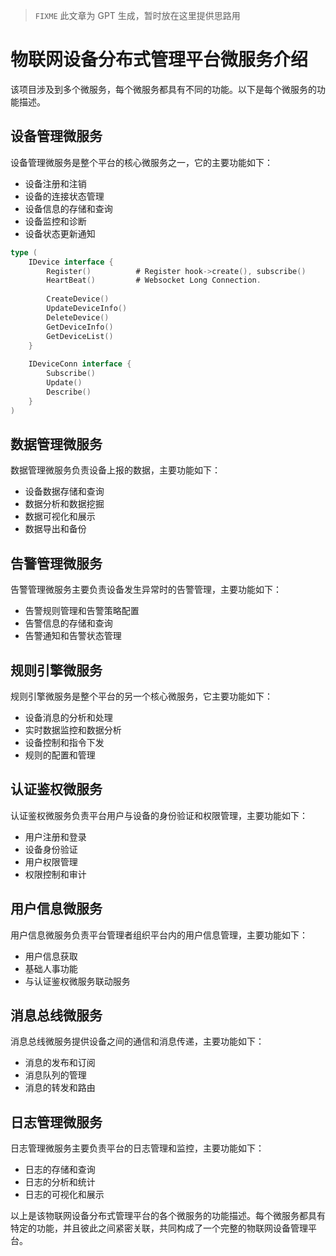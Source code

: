 > `FIXME` 此文章为 GPT 生成，暂时放在这里提供思路用

# 物联网设备分布式管理平台微服务介绍

该项目涉及到多个微服务，每个微服务都具有不同的功能。以下是每个微服务的功能描述。

## 设备管理微服务

设备管理微服务是整个平台的核心微服务之一，它的主要功能如下：

- 设备注册和注销
- 设备的连接状态管理
- 设备信息的存储和查询
- 设备监控和诊断
- 设备状态更新通知

```go
type (
    IDevice interface {
        Register()			# Register hook->create(), subscribe()
        HeartBeat()			# Websocket Long Connection.
        
        CreateDevice()
        UpdateDeviceInfo()
        DeleteDevice()
        GetDeviceInfo()
        GetDeviceList()
    }
    
    IDeviceConn interface {
        Subscribe()
        Update()
        Describe()
    }
)
```



## 数据管理微服务

数据管理微服务负责设备上报的数据，主要功能如下：

- 设备数据存储和查询
- 数据分析和数据挖掘
- 数据可视化和展示
- 数据导出和备份

## 告警管理微服务

告警管理微服务主要负责设备发生异常时的告警管理，主要功能如下：

- 告警规则管理和告警策略配置
- 告警信息的存储和查询
- 告警通知和告警状态管理

## 规则引擎微服务

规则引擎微服务是整个平台的另一个核心微服务，它主要功能如下：

- 设备消息的分析和处理
- 实时数据监控和数据分析
- 设备控制和指令下发
- 规则的配置和管理

## 认证鉴权微服务

认证鉴权微服务负责平台用户与设备的身份验证和权限管理，主要功能如下：

- 用户注册和登录
- 设备身份验证
- 用户权限管理
- 权限控制和审计

## 用户信息微服务

用户信息微服务负责平台管理者组织平台内的用户信息管理，主要功能如下：

- 用户信息获取
- 基础人事功能
- 与认证鉴权微服务联动服务

## 消息总线微服务

消息总线微服务提供设备之间的通信和消息传递，主要功能如下：

- 消息的发布和订阅
- 消息队列的管理
- 消息的转发和路由

## 日志管理微服务

日志管理微服务主要负责平台的日志管理和监控，主要功能如下：

- 日志的存储和查询
- 日志的分析和统计
- 日志的可视化和展示

以上是该物联网设备分布式管理平台的各个微服务的功能描述。每个微服务都具有特定的功能，并且彼此之间紧密关联，共同构成了一个完整的物联网设备管理平台。